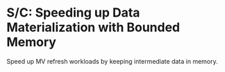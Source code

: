 # S/C: Speeding up Data Materialization with Bounded Memory
Speed up MV refresh workloads by keeping intermediate data in memory.
